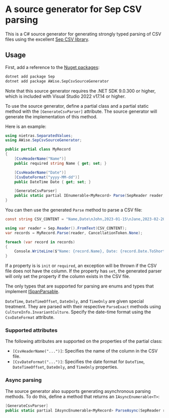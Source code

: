# A source generator for Sep CSV parsing

This is a C# source generator for generating strongly typed parsing of CSV
files using the excellent [Sep CSV library](https://github.com/nietras/Sep).

## Usage

First, add a reference to the [Nuget packages](https://www.nuget.org/packages/AWise.SepCsvSourceGenerator/):

```sh
dotnet add package Sep
dotnet add package AWise.SepCsvSourceGenerator
```

Note that this source generator requires the .NET SDK 9.0.300 or higher, which is included with Visual Studio 2022 v17.14 or higher.

To use the source generator, define a partial class and a partial static method with the `[GenerateCsvParser]` attribute.
The source generator will generate the implementation of this method.

Here is an example:

```csharp
using nietras.SeparatedValues;
using AWise.SepCsvSourceGenerator;

public partial class MyRecord
{
    [CsvHeaderName("Name")]
    public required string Name { get; set; }

    [CsvHeaderName("Date")]
    [CsvDateFormat("yyyy-MM-dd")]
    public DateTime Date { get; set; }

    [GenerateCsvParser]
    public static partial IEnumerable<MyRecord> Parse(SepReader reader, CancellationToken ct);
}
```

You can then use the generated `Parse` method to parse a CSV file:

```csharp
const string CSV_CONTENT = "Name,Date\nJohn,2023-01-15\nJane,2023-02-20";

using var reader = Sep.Reader().FromText(CSV_CONTENT);
var records = MyRecord.Parse(reader, CancellationToken.None);

foreach (var record in records)
{
    Console.WriteLine($"Name: {record.Name}, Date: {record.Date.ToShortDateString()}");
}
```

If a property is is `init` or `required`, an exception will be thrown if the CSV file does not have
the column. If the property has `set`, the generated parser will only set the property if the column
exists in the CSV file.

The only types that are supported for parsing are enums and types that implement
[ISpanParsable](https://learn.microsoft.com/en-us/dotnet/api/system.ispanparsable-1).

`DateTime`, `DateTimeOffset`, `DateOnly`, and `TimeOnly` are given special treatment. They are parsed with
their respective `ParseExact` methods using `CultureInfo.InvariantCulture`. Specify the date-time format using the `CsvDateFormat` attribute.

### Supported attributes

The following attributes are supported on the properties of the partial class:

* `[CsvHeaderName("...")]`: Specifies the name of the column in the CSV file.
* `[CsvDateFormat("...")]`: Specifies the date format for `DateTime`, `DateTimeOffset`, `DateOnly`, and `TimeOnly` properties.

### Async parsing

The source generator also supports generating asynchronous parsing methods. To do this, define a method that returns an `IAsyncEnumerable<T>`:

```csharp
[GenerateCsvParser]
public static partial IAsyncEnumerable<MyRecord> ParseAsync(SepReader reader, CancellationToken ct);
```

